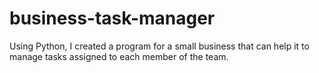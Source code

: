 # business-task-manager
Using Python, I created a program for a small business that can help it to manage tasks assigned to each member of the team.
